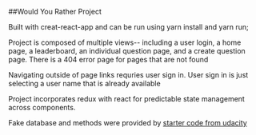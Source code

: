 ##Would You Rather Project

Built with creat-react-app and can be run using yarn install and yarn run; 

Project is composed of multiple views-- including a user login, a home page, a leaderboard, an individual question page,
and a create question page. There is a 404 error page for pages that are not found 

Navigating outside of page links requries user sign in. User sign in is just selecting a user name that is already available 

Project incorporates redux with react for predictable state management across components. 

Fake database and methods were provided by 
[starter code from udacity ](https://github.com/udacity/reactnd-project-would-you-rather-starter)  

